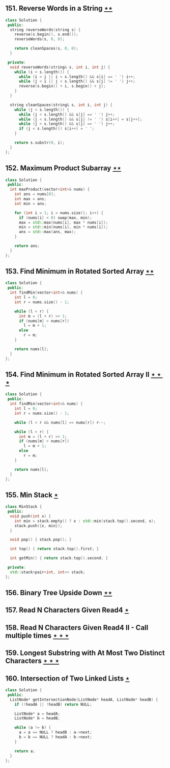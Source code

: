 ## 151. Reverse Words in a String [$\star\star$](https://leetcode.com/problems/reverse-words-in-a-string)

```cpp
class Solution {
 public:
  string reverseWords(string s) {
    reverse(s.begin(), s.end());
    reverseWords(s, 0, 0);

    return cleanSpaces(s, 0, 0);
  }

 private:
  void reverseWords(string& s, int i, int j) {
    while (i < s.length()) {
      while (i < j || i < s.length() && s[i] == ' ') i++;
      while (j < i || j < s.length() && s[j] != ' ') j++;
      reverse(s.begin() + i, s.begin() + j);
    }
  }

  string cleanSpaces(string& s, int i, int j) {
    while (j < s.length()) {
      while (j < s.length() && s[j] == ' ') j++;
      while (j < s.length() && s[j] != ' ') s[i++] = s[j++];
      while (j < s.length() && s[j] == ' ') j++;
      if (j < s.length()) s[i++] = ' ';
    }

    return s.substr(0, i);
  }
};
```

## 152. Maximum Product Subarray [$\star\star$](https://leetcode.com/problems/maximum-product-subarray)

```cpp
class Solution {
 public:
  int maxProduct(vector<int>& nums) {
    int ans = nums[0];
    int max = ans;
    int min = ans;

    for (int i = 1; i < nums.size(); i++) {
      if (nums[i] < 0) swap(max, min);
      max = std::max(nums[i], max * nums[i]);
      min = std::min(nums[i], min * nums[i]);
      ans = std::max(ans, max);
    }

    return ans;
  }
};
```

## 153. Find Minimum in Rotated Sorted Array [$\star\star$](https://leetcode.com/problems/find-minimum-in-rotated-sorted-array)

```cpp
class Solution {
 public:
  int findMin(vector<int>& nums) {
    int l = 0;
    int r = nums.size() - 1;

    while (l < r) {
      int m = (l + r) >> 1;
      if (nums[m] > nums[r])
        l = m + 1;
      else
        r = m;
    }

    return nums[l];
  }
};
```

## 154. Find Minimum in Rotated Sorted Array II [$\star\star\star$](https://leetcode.com/problems/find-minimum-in-rotated-sorted-array-ii)

```cpp
class Solution {
 public:
  int findMin(vector<int>& nums) {
    int l = 0;
    int r = nums.size() - 1;

    while (l < r && nums[l] == nums[r]) r--;

    while (l < r) {
      int m = (l + r) >> 1;
      if (nums[m] > nums[r])
        l = m + 1;
      else
        r = m;
    }

    return nums[l];
  }
};
```

## 155. Min Stack [$\star$](https://leetcode.com/problems/min-stack)

```cpp
class MinStack {
 public:
  void push(int x) {
    int min = stack.empty() ? x : std::min(stack.top().second, x);
    stack.push({x, min});
  }

  void pop() { stack.pop(); }

  int top() { return stack.top().first; }

  int getMin() { return stack.top().second; }

 private:
  std::stack<pair<int, int>> stack;
};
```

## 156. Binary Tree Upside Down [$\star\star$](https://leetcode.com/problems/binary-tree-upside-down)

## 157. Read N Characters Given Read4 [$\star$](https://leetcode.com/problems/read-n-characters-given-read4)

## 158. Read N Characters Given Read4 II - Call multiple times [$\star\star\star$](https://leetcode.com/problems/read-n-characters-given-read4-ii-call-multiple-times)

## 159. Longest Substring with At Most Two Distinct Characters [$\star\star\star$](https://leetcode.com/problems/longest-substring-with-at-most-two-distinct-characters)

## 160. Intersection of Two Linked Lists [$\star$](https://leetcode.com/problems/intersection-of-two-linked-lists)

```cpp
class Solution {
 public:
  ListNode* getIntersectionNode(ListNode* headA, ListNode* headB) {
    if (!headA || !headB) return NULL;

    ListNode* a = headA;
    ListNode* b = headB;

    while (a != b) {
      a = a == NULL ? headB : a->next;
      b = b == NULL ? headA : b->next;
    }

    return a;
  }
};
```
